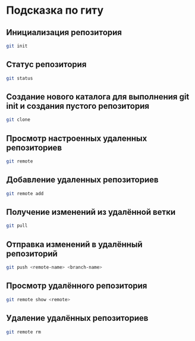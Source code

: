 # Подсказка по гиту

## Инициализация репозитория

```sh
git init
```

## Статус репозитория

```sh
git status
```
## Создание нового каталога для выполнения git init и создания пустого репозитория
```sh
git clone
```
## Просмотр настроенных удаленных репозиториев
```sh
git remote
```
## Добавление удаленных репозиториев
```sh
git remote add
```
## Получение изменений из удалённой ветки
```sh
git pull
```
## Отправка изменений в удалённый репозиторий
```sh
git push <remote-name> <branch-name>
```
## Просмотр удалённого репозитория
```sh
git remote show <remote>
```
## Удаление удалённых репозиториев
```sh
git remote rm
```


